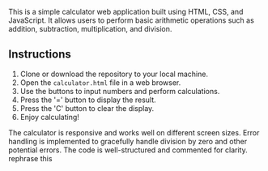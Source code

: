 
This is a simple calculator web application built using HTML, CSS, and JavaScript. It allows users to perform basic arithmetic operations such as addition, subtraction, multiplication, and division.

## Instructions

1. Clone or download the repository to your local machine.
2. Open the `calculator.html` file in a web browser.
3. Use the buttons to input numbers and perform calculations.
4. Press the '=' button to display the result.
5. Press the 'C' button to clear the display.
6. Enjoy calculating!


The calculator is responsive and works well on different screen sizes.
Error handling is implemented to gracefully handle division by zero and other potential errors.
The code is well-structured and commented for clarity.
rephrase this